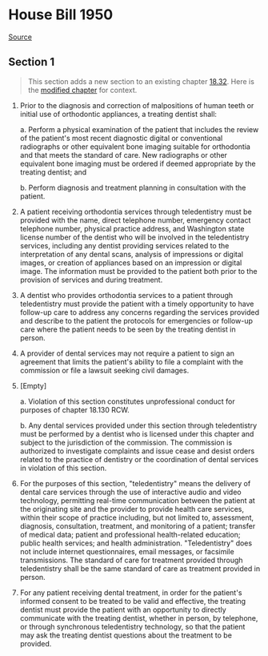 # House Bill 1950

[Source](http://lawfilesext.leg.wa.gov/biennium/2021-22/Xml/Bills/House%20Bills/1950.xml)
## Section 1
> This section adds a new section to an existing chapter [18.32](/rcw/18_businesses_and_professions/18.032_dentistry.md). Here is the [modified chapter](rcw/18_businesses_and_professions/18.032_dentistry.md) for context.

1. Prior to the diagnosis and correction of malpositions of human teeth or initial use of orthodontic appliances, a treating dentist shall:

    a. Perform a physical examination of the patient that includes the review of the patient's most recent diagnostic digital or conventional radiographs or other equivalent bone imaging suitable for orthodontia and that meets the standard of care. New radiographs or other equivalent bone imaging must be ordered if deemed appropriate by the treating dentist; and

    b. Perform diagnosis and treatment planning in consultation with the patient.

2. A patient receiving orthodontia services through teledentistry must be provided with the name, direct telephone number, emergency contact telephone number, physical practice address, and Washington state license number of the dentist who will be involved in the teledentistry services, including any dentist providing services related to the interpretation of any dental scans, analysis of impressions or digital images, or creation of appliances based on an impression or digital image. The information must be provided to the patient both prior to the provision of services and during treatment.

3. A dentist who provides orthodontia services to a patient through teledentistry must provide the patient with a timely opportunity to have follow-up care to address any concerns regarding the services provided and describe to the patient the protocols for emergencies or follow-up care where the patient needs to be seen by the treating dentist in person.

4. A provider of dental services may not require a patient to sign an agreement that limits the patient's ability to file a complaint with the commission or file a lawsuit seeking civil damages.

5. [Empty]

    a. Violation of this section constitutes unprofessional conduct for purposes of chapter 18.130 RCW.

    b. Any dental services provided under this section through teledentistry must be performed by a dentist who is licensed under this chapter and subject to the jurisdiction of the commission. The commission is authorized to investigate complaints and issue cease and desist orders related to the practice of dentistry or the coordination of dental services in violation of this section.

6. For the purposes of this section, "teledentistry" means the delivery of dental care services through the use of interactive audio and video technology, permitting real-time communication between the patient at the originating site and the provider to provide health care services, within their scope of practice including, but not limited to, assessment, diagnosis, consultation, treatment, and monitoring of a patient; transfer of medical data; patient and professional health-related education; public health services; and health administration. "Teledentistry" does not include internet questionnaires, email messages, or facsimile transmissions. The standard of care for treatment provided through teledentistry shall be the same standard of care as treatment provided in person.

7. For any patient receiving dental treatment, in order for the patient's informed consent to be treated to be valid and effective, the treating dentist must provide the patient with an opportunity to directly communicate with the treating dentist, whether in person, by telephone, or through synchronous teledentistry technology, so that the patient may ask the treating dentist questions about the treatment to be provided.

